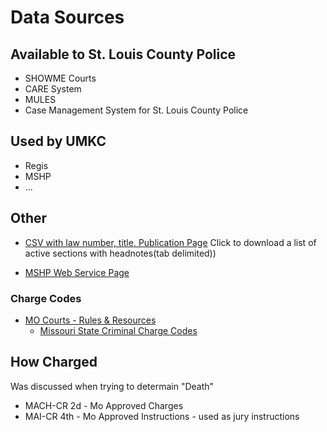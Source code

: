# Data Sources

## Available to St. Louis County Police

*	SHOWME Courts
*	CARE System
*	MULES
*	Case Management System for St. Louis County Police 

## Used by UMKC

* Regis
* MSHP
* ...

## Other

* [CSV with law number, title, Publication Page](https://revisor.mo.gov/main/Info.aspx)  Click to download a list of active sections with headnotes(tab delimited))

* [MSHP Web Service Page](https://www.mshp.dps.missouri.gov/CJ08Client/Home/WebService)

### Charge Codes

* [MO Courts - Rules & Resources](https://www.courts.mo.gov/page.jsp?id=103124)
    * [Missouri State Criminal Charge Codes](https://www.courts.mo.gov/page.jsp?id=270)
    
    
## How Charged

Was discussed when trying to determain "Death"

* MACH-CR 2d - Mo Approved Charges
* MAI-CR 4th - Mo Approved Instructions - used as jury instructions

